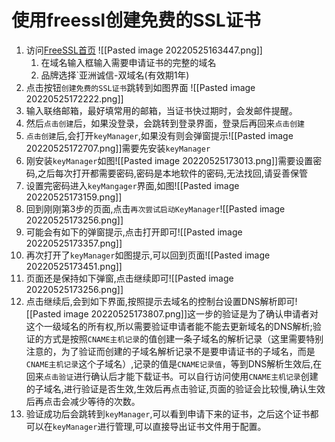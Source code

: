# 使用freessl创建免费的SSL证书
1. 访问[FreeSSL首页](https://freessl.cn/)
	![[Pasted image 20220525163447.png]]
	1. 在域名输入框输入需要申请证书的完整的域名
	2. 品牌选择`亚洲诚信-双域名(有效期1年)
2. 点击按钮`创建免费的SSL证书`跳转到如图界面
![[Pasted image 20220525172222.png]]
3. 输入联络邮箱，最好填常用的邮箱，当证书快过期时，会发邮件提醒。
4. 然后`点击创建`后，如果没登录，会跳转到登录界面，登录后再回来`点击创建`
5. `点击创建`后,会打开`keyManager`,如果没有则会弹窗提示![[Pasted image 20220525172707.png]]需要先安装`keyManager`
6. 刚安装`keyManager`如图![[Pasted image 20220525173013.png]]需要设置密码,之后每次打开都需要密码,密码是本地软件的密码,无法找回,请妥善保管
7. 设置完密码进入`keyMangager`界面,如图![[Pasted image 20220525173159.png]]
8. 回到刚刚第3步的页面,点击`再次尝试启动KeyManager`![[Pasted image 20220525173256.png]]
9. 可能会有如下的弹窗提示,点击打开即可![[Pasted image 20220525173357.png]]
10. 再次打开了`keyManager`如图提示,可以回到页面![[Pasted image 20220525173451.png]]
11. 页面还是保持如下弹窗,点击继续即可![[Pasted image 20220525173256.png]]
12. 点击继续后,会到如下界面,按照提示去域名的控制台设置DNS解析即可![[Pasted image 20220525173807.png]]这一步的验证是为了确认申请者对这个一级域名的所有权,所以需要验证申请者能不能去更新域名的DNS解析;验证的方式是按照`CNAME主机记录`的值创建一条子域名的解析记录（这里需要特别注意的，为了验证而创建的子域名解析记录不是要申请证书的子域名，而是`CNAME主机记录`这个子域名）,记录的值是`CNAME记录值`，等到DNS解析生效后,在回来`点击验证`进行确认后才能下载证书。可以自行访问使用`CNAME主机记录`创建的子域名,进行验证是否生效,生效后再点击验证,页面的验证会比较慢,确认生效后再点击会减少等待的次数。
13. 验证成功后会跳转到`keyManager`,可以看到申请下来的证书，之后这个证书都可以在`keyManager`进行管理,可以直接导出证书文件用于配置。
